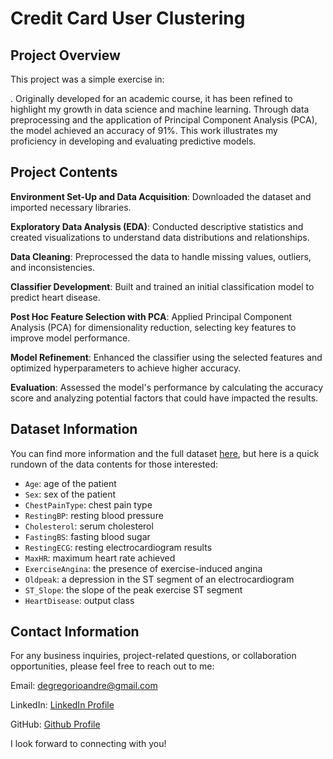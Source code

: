 # Credit Card User Clustering

## Project Overview

This project was a simple exercise in:


. Originally developed for an academic course, it has been refined to highlight my growth in data science and machine learning. Through data preprocessing and the application of Principal Component Analysis (PCA), the model achieved an accuracy of 91%. This work illustrates my proficiency in developing and evaluating predictive models.

## Project Contents

**Environment Set-Up and Data Acquisition**: Downloaded the dataset and imported necessary libraries.

**Exploratory Data Analysis (EDA)**: Conducted descriptive statistics and created visualizations to understand data distributions and relationships.

**Data Cleaning**: Preprocessed the data to handle missing values, outliers, and inconsistencies.

**Classifier Development**: Built and trained an initial classification model to predict heart disease.

**Post Hoc Feature Selection with PCA**: Applied Principal Component Analysis (PCA) for dimensionality reduction, selecting key features to improve model performance.

**Model Refinement**: Enhanced the classifier using the selected features and optimized hyperparameters to achieve higher accuracy.

**Evaluation**: Assessed the model's performance by calculating the accuracy score and analyzing potential factors that could have impacted the results.

## Dataset Information 
You can find more information and the full dataset [here](https://www.kaggle.com/datasets/fedesoriano/heart-failure-prediction/data), but here is a quick rundown of the data contents for those interested:
  - `Age`: age of the patient
  - `Sex`: sex of the patient
  - `ChestPainType`: chest pain type
  - `RestingBP`: resting blood pressure
  - `Cholesterol`: serum cholesterol
  - `FastingBS`: fasting blood sugar
  - `RestingECG`: resting electrocardiogram results
  - `MaxHR`: maximum heart rate achieved
  - `ExerciseAngina`: the presence of exercise-induced angina
  - `Oldpeak`: a depression in the ST segment of an electrocardiogram
  - `ST_Slope`: the slope of the peak exercise ST segment 
  - `HeartDisease`: output class

## Contact Information
For any business inquiries, project-related questions, or collaboration opportunities, please feel free to reach out to me:

Email: degregorioandre@gmail.com

LinkedIn: [LinkedIn Profile](https://www.linkedin.com/in/andredegregorio/)

GitHub: [Github Profile](https://github.com/andred22)

I look forward to connecting with you!








